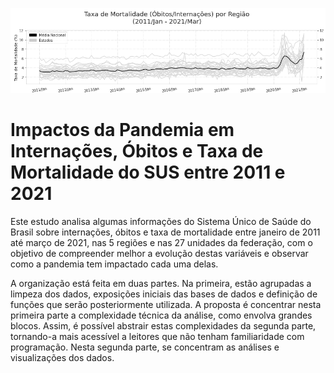 ![mortalidade-nacional](img/mortalidade-nacional.png)

# Impactos da Pandemia em Internações, Óbitos e Taxa de Mortalidade do SUS entre 2011 e 2021

Este estudo analisa algumas informações do Sistema Único de Saúde do Brasil sobre internações, óbitos e taxa de mortalidade entre janeiro de  2011 até março de 2021, nas 5 regiões e nas 27 unidades da federação,  com o objetivo de compreender melhor a evolução destas variáveis e  observar como a pandemia tem impactado cada uma delas.

A organização está feita em duas partes. Na primeira, estão agrupadas a limpeza dos dados, exposições iniciais das bases de dados e definição de funções que serão posteriormente utilizada. A proposta é concentrar  nesta primeira parte a complexidade técnica da análise, como envolva  grandes blocos. Assim, é possível abstrair estas complexidades da  segunda parte, tornando-a mais acessível a leitores que não tenham  familiaridade com programação. Nesta segunda parte, se concentram as  análises e visualizações dos dados.